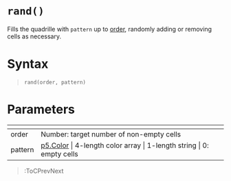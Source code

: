 # `rand()`

Fills the quadrille with `pattern` up to [order](/docs/props#order), randomly adding or removing cells as necessary.

# Syntax

> `rand(order, pattern)`

# Parameters

| <!-- --> | <!-- -->                                                                                                       |
|----------|----------------------------------------------------------------------------------------------------------------|
| order    | Number: target number of non-empty cells                                                                       |
| pattern  | [p5.Color](https://p5js.org/reference/#/p5.Color) \| 4-length color array \| 1-length string \| 0: empty cells |

> :ToCPrevNext